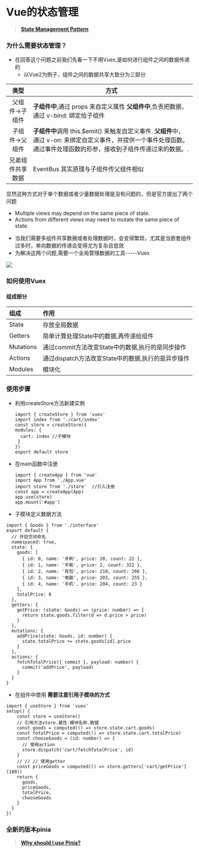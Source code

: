 # Vue的状态管理

<!--more-->
> **[State Management Pattern](https://vuex.vuejs.org/)**
### 为什么需要状态管理？
* 在回答这个问题之前我们先看一下不用Vuex,是如何进行组件之间的数据传递的
  * 以Vue2为例子，组件之间的数据共享大致分为三部分  
  
| 类型 | 方式 |
| :------: | ------|
| 父组件->子组件   | **子组件中**,通过 props 来自定义属性 **父组件中**,负责把数据，通过 v-bind: 绑定给子组件|
| 子组件->父组件 | **子组件中**调用 this.$emit() 来触发自定义事件. **父组件**中，通过 v-on: 来绑定自定义事件，并提供一个事件处理函数。通过事件处理函数的形参，接收到子组件传递过来的数据。. |
| 兄弟组件共享数据    |EventBus 其实原理与子组件传父组件相似 |

  显然这种方式对于单个数据或者少量数据处理是没有问题的，但是官方提出了两个问题
  * Multiple views may depend on the same piece of state.
  * Actions from different views may need to mutate the same piece of state.
  + 当我们需要多组件共享数据或者处理数据时，会变得繁琐，尤其是当嵌套组件过多时，单向数据的传递会变得尤为复杂且低效
  + 为解决这两个问题,需要一个全局管理数据的工具-----Vuex
  
  ![](../../assets/image/vuex.png)

### 如何使用Vuex
#### 组成部分
| 组成 | 作用 |
| :---- | :---- |
|State | 存放全局数据 |
|Getters | 简单计算处理State中的数据,再传递给组件 |
|Mutations| 通过commit方法改变State中的数据,执行的是同步操作 |
|Actions| 通过dispatch方法改变State中的数据,执行的是异步操作 |
|Modules| 模块化|

### 使用步骤
* 利用createStore方法新建实例
  ```
  import { createStore } from 'vuex'
  import index from './cart/index'
  const store = createStore({
  modules: {
    cart: index //子模块
   }
  })
  export default store
  ```
* 在main函数中注册
  ```
  import { createApp } from 'vue'
  import App from './App.vue'
  import store from './store'  //引入注册
  const app = createApp(App)
  app.use(store)
  app.mount('#app')
  ```  
* 子模块定义数据方法
```
import { Goods } from './interface'
export default {
  // 开启空间命名
  namespaced: true,
  state: {
    goods: [
      { id: 0, name: '牙刷', price: 20, count: 22 },
      { id: 1, name: '平板', price: 2, count: 322 },
      { id: 2, name: '背包', price: 210, count: 266 },
      { id: 3, name: '电脑', price: 203, count: 255 },
      { id: 4, name: '手机', price: 204, count: 23 }
    ],
    totalPrice: 0
  },
  getters: {
    getPrice: (state: Goods) => (price: number) => {
      return state.goods.filter(d => d.price > price)
    }
  },
  mutations: {
    addPrice(state: Goods, id: number) {
      state.totalPrice += state.goods[id].price
    }
  },
  actions: {
    fetchTotalPrice({ commit }, payload: number) {
      commit('addPrice', payload)
    }
  }
}
```
* 在组件中使用 **需要注意引用子模块的方式**
```
import { useStore } from 'vuex'
setup() {
    const store = useStore()
    // 引用方法store.属性.模块名称.数据
    const goods = computed(() => store.state.cart.goods)
    const totalPrice = computed(() => store.state.cart.totalPrice)
    const chooseGoods = (id: number) => {
      // 使用action
      store.dispatch('cart/fetchTotalPrice', id)
    }
    // // // 使用getter
    const priceGoods = computed(() => store.getters['cart/getPrice'](100))
    return {
      goods,
      priceGoods,
      totalPrice,
      chooseGoods
    }
  }
})
```

### 全新的版本**pinia**
> [**Why should I use Pinia?**](https://pinia.vuejs.org/introduction.html)


